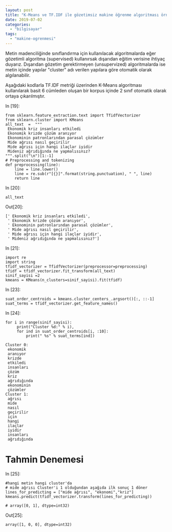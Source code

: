 ```yaml
---
layout: post
title: "K-Means ve TF.IDF ile gözetimsiz makine öğrenme algoritması örneği"
date: 2019-07-02
categories: 
  - "bilgisayar"
tags: 
  - "makine-ogrenmesi"
---
```


Metin madenciliğinde sınıflandırma için kullanılacak algoritmalarda eğer gözetimli algoritma (supervised) kullanırsak dışarıdan eğitim verisine ihtiyaç duyarız. Dışarıdan gözetim gerektirmeyen (unsupervized) algoritmalarda ise metin içinde yapılar "cluster" adı verilen yapılara göre otomatik olarak algılanabilir.

Aşağıdaki kodlarla TF.IDF metriği üzerinden K-Means algoritması kullanılarak basit 6 cümleden oluşan bir korpus içinde 2 sınıf otomatik olarak ortaya çıkarılmıştır.

In \[19\]:

```
from sklearn.feature_extraction.text import TfidfVectorizer
from sklearn.cluster import KMeans
all_text  =  """
 Ekonomik kriz insanları etkiledi
 Ekonomik krizde çözüm aranıyor
 Ekonominin patronlarından parasal çözümler
 Mide ağrısı nasıl geçirilir
 Mide ağrısı için hangi ilaçlar iyidir
 Mideniz ağrıdığında ne yapmalısınız?
""".split("\n")[1:-1]
# Preprocessing and tokenizing
def preprocessing(line):
    line = line.lower()
    line = re.sub(r"[{}]".format(string.punctuation), " ", line)
    return line

```

In \[20\]:

```
all_text

```

Out\[20\]:

```
[' Ekonomik kriz insanları etkiledi',
 ' Ekonomik krizde çözüm aranıyor',
 ' Ekonominin patronlarından parasal çözümler',
 ' Mide ağrısı nasıl geçirilir',
 ' Mide ağrısı için hangi ilaçlar iyidir',
 ' Mideniz ağrıdığında ne yapmalısınız?']
```

In \[21\]:

```
import re
import string
tfidf_vectorizer = TfidfVectorizer(preprocessor=preprocessing)
tfidf = tfidf_vectorizer.fit_transform(all_text)
sinif_sayisi =2
kmeans = KMeans(n_clusters=sinif_sayisi).fit(tfidf)

```

In \[23\]:

```
suat_order_centroids = kmeans.cluster_centers_.argsort()[:, ::-1]
suat_terms = tfidf_vectorizer.get_feature_names()

```

In \[24\]:

```
for i in range(sinif_sayisi):
     print("Cluster %d:" % i),
     for ind in suat_order_centroids[i, :10]:
         print(" %s" % suat_terms[ind])

```

```
Cluster 0:
 ekonomik
 aranıyor
 krizde
 etkiledi
 insanları
 çözüm
 kriz
 ağrıdığında
 ekonominin
 çözümler
Cluster 1:
 ağrısı
 mide
 nasıl
 geçirilir
 için
 hangi
 ilaçlar
 iyidir
 insanları
 ağrıdığında

```

# Tahmin Denemesi

In \[25\]:

```
#hangi metin hangi cluster'da
# mide ağrısı Cluster'i 1 olduğundan aşağıda ilk sonuç 1 döner
lines_for_predicting = ["mide ağrısı", "ekonomi","kriz"]
kmeans.predict(tfidf_vectorizer.transform(lines_for_predicting))

# array([0, 1], dtype=int32)

```

Out\[25\]:

```
array([1, 0, 0], dtype=int32)
```

